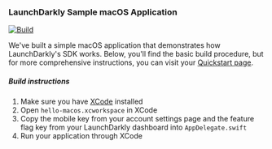 ### LaunchDarkly Sample macOS Application ###

[![Build](https://github.com/launchdarkly/hello-macos/actions/workflows/ci.yml/badge.svg)](https://github.com/launchdarkly/hello-macos/actions/workflows/ci.yml)

We've built a simple macOS application that demonstrates how LaunchDarkly's SDK works. Below, you'll find the basic build procedure, but for more comprehensive instructions, you can visit your [Quickstart page](https://app.launchdarkly.com/quickstart#/).

##### Build instructions #####

1. Make sure you have [XCode](https://itunes.apple.com/us/app/xcode/id497799835?ls=1&mt=12) installed
2. Open `hello-macos.xcworkspace` in XCode
3. Copy the mobile key from your account settings page and the feature flag key from your LaunchDarkly dashboard into `AppDelegate.swift`
4. Run your application through XCode

